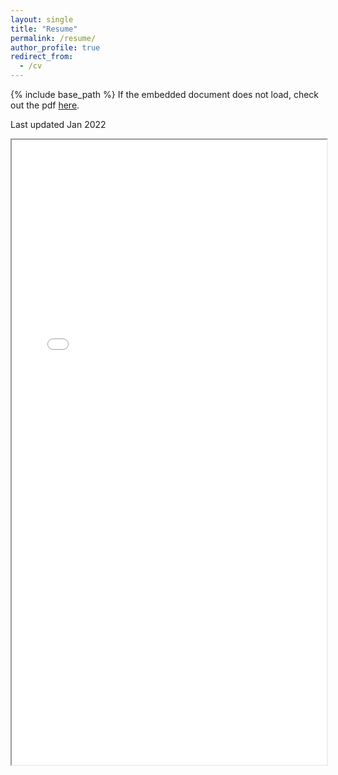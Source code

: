 ```yaml
---
layout: single
title: "Resume"
permalink: /resume/
author_profile: true
redirect_from:
  - /cv
---
```

{% include base_path %}
If the embedded document does not load, check out the pdf [here](https://anshkhurana.github.io/files/resume.pdf).
<section id="resumepdf">
          <p>Last updated Jan 2022</p>
          <iframe src= "/files/resume.pdf" width= "100%" height= "1000"> </iframe>
</section>